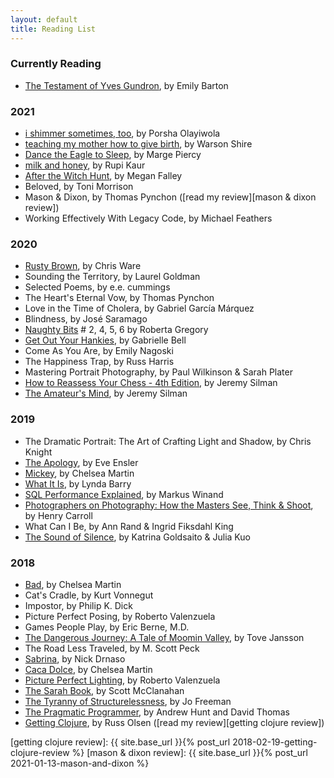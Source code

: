 ```yaml
---
layout: default
title: Reading List
---
```


### Currently Reading

- [The Testament of Yves Gundron][], by Emily Barton

### 2021

- [i shimmer sometimes, too][], by Porsha Olayiwola
- [teaching my mother how to give birth][], by Warson Shire
- [Dance the Eagle to Sleep][], by Marge Piercy
- [milk and honey][], by Rupi Kaur
- [After the Witch Hunt][], by Megan Falley
- Beloved, by Toni Morrison
- Mason & Dixon, by Thomas Pynchon ([read my review][mason & dixon review])
- Working Effectively With Legacy Code, by Michael Feathers

### 2020

- [Rusty Brown][], by Chris Ware
- Sounding the Territory, by Laurel Goldman
- Selected Poems, by e.e. cummings
- The Heart's Eternal Vow, by Thomas Pynchon
- Love in the Time of Cholera, by Gabriel García Márquez
- Blindness, by José Saramago
- [Naughty Bits][] # 2, 4, 5, 6 by Roberta Gregory
- [Get Out Your Hankies][], by Gabrielle Bell
- Come As You Are, by Emily Nagoski
- The Happiness Trap, by Russ Harris
- Mastering Portrait Photography, by Paul Wilkinson & Sarah Plater
- [How to Reassess Your Chess - 4th Edition][], by Jeremy Silman
- [The Amateur's Mind][], by Jeremy Silman

### 2019

- The Dramatic Portrait: The Art of Crafting Light and Shadow, by Chris Knight
- [The Apology][], by Eve Ensler
- [Mickey][], by Chelsea Martin
- [What It Is][], by Lynda Barry
- [SQL Performance Explained][], by Markus Winand
- [Photographers on Photography: How the Masters See, Think & Shoot][], by Henry Carroll
- What Can I Be, by Ann Rand & Ingrid Fiksdahl King
- [The Sound of Silence][], by Katrina Goldsaito & Julia Kuo

### 2018

- [Bad][], by Chelsea Martin
- Cat's Cradle, by Kurt Vonnegut
- Impostor, by Philip K. Dick
- Picture Perfect Posing, by Roberto Valenzuela
- Games People Play, by Eric Berne, M.D.
- [The Dangerous Journey: A Tale of Moomin Valley][], by Tove Jansson
- The Road Less Traveled, by M. Scott Peck
- [Sabrina][], by Nick Drnaso
- [Caca Dolce][], by Chelsea Martin
- [Picture Perfect Lighting][], by Roberto Valenzuela
- [The Sarah Book][], by Scott McClanahan
- [The Tyranny of Structurelessness][], by Jo Freeman
- [The Pragmatic Programmer][], by Andrew Hunt and David Thomas
- [Getting Clojure][], by Russ Olsen ([read my review][getting clojure review])

[getting clojure review]: {{ site.base_url }}{% post_url 2018-02-19-getting-clojure-review %}
[mason & dixon review]: {{ site.base_url }}{% post_url 2021-01-13-mason-and-dixon %}

[After the Witch Hunt]: https://www.meganfalley.com/product-page/after-the-witch-hunt
[Bad]: https://electricliterature.com/i-call-all-my-exes-darren-5c28cec10e7b
[Caca Dolce]: https://softskull.com/dd-product/caca-dolce/
[Dance the Eagle to Sleep]: https://margepiercy.com/fiction/#danceTheEagleToSleep
[Get Out Your Hankies]: https://uncivilizedbooks.com/get-out-your-hankies/
[Getting Clojure]: https://pragprog.com/book/roclojure/getting-clojure
[How to Reassess Your Chess - 4th Edition]: https://www.silmanjamespress.com/shop/chess/how-to-reassess-your-chess-4th-edition/
[i shimmer sometimes, too]: https://buttonpoetry.com/product/i-shimmer-sometimes-too/
[Mickey]: https://www.etsy.com/listing/476579597/mickey-by-chelsea-martin
[milk and honey]: https://rupikaur.com/books/milk-and-honey/
[Naughty Bits]: https://robertagregory.com/Robertagregory/Naughty_Bits_detail.html
[Photographers on Photography: How the Masters See, Think & Shoot]: https://www.laurenceking.com/product/photographers-on-photography/
[Picture Perfect Lighting]: https://rockynook.com/shop/photography/picture-perfect-lighting/
[Rusty Brown]: https://www.penguinrandomhouse.com/books/185704/rusty-brown-by-chris-ware/
[Sabrina]: https://www.drawnandquarterly.com/sabrina
[SQL Performance Explained]: https://sql-performance-explained.com/
[teaching my mother how to give birth]: https://flippedeye.net/product/teaching-my-mother-how-to-give-birth/
[The Amateur's Mind]: https://www.silmanjamespress.com/shop/chess/amateurs-mind-the-2nd-edition/
[The Apology]: https://theapologybook.net/about-the-apology-eve-ensler/
[The Dangerous Journey: A Tale of Moomin Valley]: https://www.drawnandquarterly.com/dangerous-journey-tale-moomin-valley
[The Pragmatic Programmer]: https://pragprog.com/book/tpp/the-pragmatic-programmer
[The Sarah Book]: https://nytyrant.com/collections/titles/products/pre-order-the-sarah-book-by-scott-mcclanahan
[The Sound of Silence]: http://thesoundofsilence.org/
[The Testament of Yves Gundron]: https://www.emilybarton.com/books
[The Tyranny of Structurelessness]: http://www.jofreeman.com/joreen/tyranny.htm
[What It Is]: https://www.drawnandquarterly.com/what-it-is
